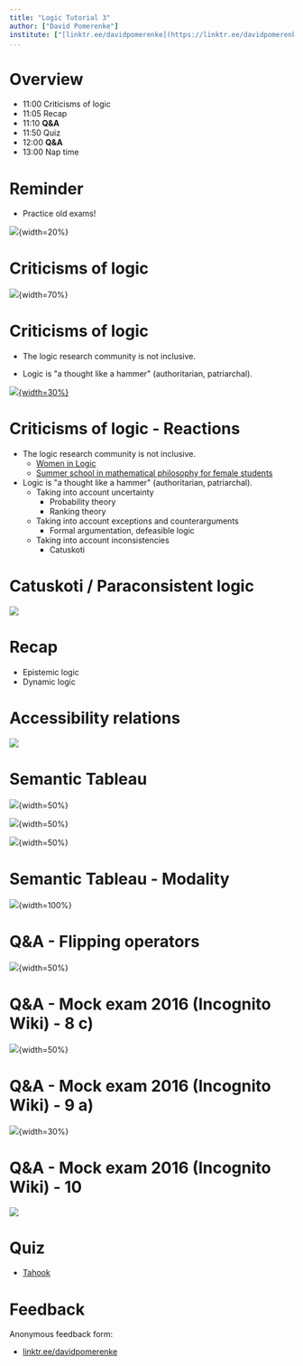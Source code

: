```yaml
---
title: "Logic Tutorial 3"
author: ["David Pomerenke"]
institute: ["[linktr.ee/davidpomerenke](https://linktr.ee/davidpomerenke)"]
...
```


# Overview

- 11:00 Criticisms of logic
- 11:05 Recap
- 11:10 __Q&A__
- 11:50 Quiz
- 12:00 __Q&A__
- 13:00 Nap time

# Reminder

- Practice old exams!

![](img/duck.png){width=20%}

# Criticisms of logic

![](img/stop.png){width=70%}

# Criticisms of logic

- The logic research community is not inclusive.

- Logic is "a thought like a hammer" (authoritarian, patriarchal).

[![](img/nye.png){width=30%}](https://b-ok.cc/book/5443608/c8ccb8)


# Criticisms of logic - Reactions


- The logic research community is not inclusive.
  - [Women in Logic](http://womeninlogic.blogspot.com/)
  - [Summer school in mathematical philosophy for female students](https://www.mathsummer.philosophie.uni-muenchen.de/index.html)
- Logic is "a thought like a hammer" (authoritarian, patriarchal).
  - Taking into account uncertainty
    - Probability theory
    - Ranking theory
  - Taking into account exceptions and counterarguments
    - Formal argumentation, defeasible logic
  - Taking into account inconsistencies
    - Catuskoti

# Catuskoti / Paraconsistent logic

![](img/catuskoti.png)

# Recap

- Epistemic logic
- Dynamic logic

# Accessibility relations

![](img/statediagram.png)

# Semantic Tableau

![](img/tableau1.png){width=50%}

![](img/tableau2.png){width=50%}

![](img/tableau3.png){width=50%}

# Semantic Tableau - Modality

![](img/tableau4.png){width=100%}

# Q&A - Flipping operators

![](img/flip.png){width=50%}

# Q&A -  Mock exam 2016 (Incognito Wiki) - 8 c)

![](img/mock2016-8c.png){width=50%}

# Q&A -  Mock exam 2016 (Incognito Wiki) - 9 a)

![](img/mock2016-9a.png){width=30%}

# Q&A -  Mock exam 2016 (Incognito Wiki) - 10

![](img/mock2016-10.png)

# Quiz

- [Tahook](https://tahook.netlify.app/)

# Feedback

Anonymous feedback form: 

- [linktr.ee/davidpomerenke](https://linktr.ee/davidpomerenke)
